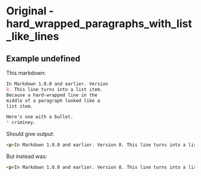 # Original - hard_wrapped_paragraphs_with_list_like_lines

## Example undefined

This markdown:

````````````markdown
In Markdown 1.0.0 and earlier. Version
8. This line turns into a list item.
Because a hard-wrapped line in the
middle of a paragraph looked like a
list item.

Here's one with a bullet.
* criminey.

````````````

Should give output:

````````````html
<p>In Markdown 1.0.0 and earlier. Version 8. This line turns into a list item. Because a hard-wrapped line in the middle of a paragraph looked like a list item.</p><p>Here&#39;s one with a bullet. * criminey.</p>
````````````

But instead was:

````````````html
<p>In Markdown 1.0.0 and earlier. Version 8. This line turns into a list item. Because a hard-wrapped line in the middle of a paragraph looked like a list item.</p><p>Here&#39;s one with a bullet.</p><ul><li>criminey.</li></ul>
````````````
